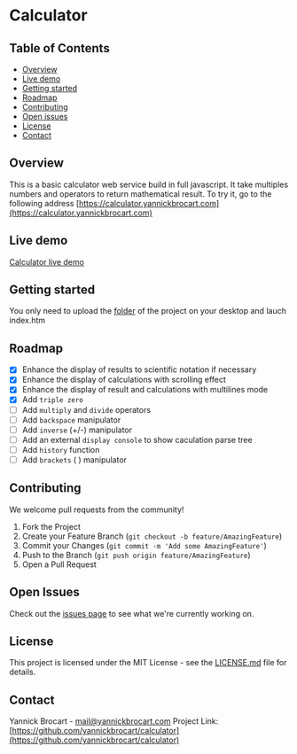 # Calculator

## Table of Contents
- [Overview](#overview)
- [Live demo](#livedemo)
- [Getting started](#getting-started)
- [Roadmap](#roadmap)
- [Contributing](#contributing)
- [Open issues](#open-issues)
- [License](#license)
- [Contact](#contact)

<!-- OVERVIEW -->
## Overview
This is a basic calculator web service build in full javascript.
It take multiples numbers and operators to return mathematical result.
To try it, go to the following address [https://calculator.yannickbrocart.com](https://calculator.yannickbrocart.com)

<!-- LIVE DEMO -->
## Live demo
[Calculator live demo](https://yannickbrocart.github.io/calculator/)

<!-- GETTING STARTED -->
## Getting started
You only need to upload the [folder](https://github.com/yannickbrocart/calculator) of the project on your desktop and lauch index.htm


<!-- ROADMAP -->
## Roadmap
- [X] Enhance the display of results to scientific notation if necessary
- [X] Enhance the display of calculations with scrolling effect
- [X] Enhance the display of result and calculations with multilines mode
- [X] Add `triple zero`
- [ ] Add `multiply` and `divide` operators
- [ ] Add `backspace` manipulator
- [ ] Add `inverse` (+/-) manipulator
- [ ] Add an external `display console` to show caculation parse tree
- [ ] Add `history` function
- [ ] Add `brackets` ( ) manipulator

<!-- CONTRIBUTTING -->
## Contributing
We welcome pull requests from the community! 
1. Fork the Project
2. Create your Feature Branch (`git checkout -b feature/AmazingFeature`)
3. Commit your Changes (`git commit -m 'Add some AmazingFeature'`)
4. Push to the Branch (`git push origin feature/AmazingFeature`)
5. Open a Pull Request

<!-- OPEN ISSUES -->
## Open Issues
Check out the [issues page](https://github.com/yannickbrocart/calculator/issues) to see what we're currently working on.

<!-- LICENCE -->
## License
This project is licensed under the MIT License - see the [LICENSE.md](LICENSE.md) file for details.

<!-- CONTACT -->
## Contact
Yannick Brocart - mail@yannickbrocart.com
Project Link: [https://github.com/yannickbrocart/calculator](https://github.com/yannickbrocart/calculator)
